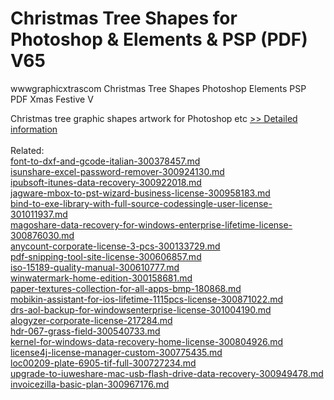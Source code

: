 # Christmas Tree Shapes for Photoshop & Elements & PSP (PDF) V65
wwwgraphicxtrascom Christmas Tree Shapes Photoshop Elements PSP PDF Xmas Festive V

 Christmas tree graphic shapes artwork for Photoshop etc
[>> Detailed information](https://secure.shareit.com/shareit/product.html?productid=300490066&affiliateid=200057808)<br/><br/>Related:
<br />[font-to-dxf-and-gcode-italian-300378457.md](https://github.com/downloadplanet/downloadplanet/blob/main/font-to-dxf-and-gcode-italian-300378457.md)<br />[isunshare-excel-password-remover-300924130.md](https://github.com/downloadplanet/downloadplanet/blob/main/isunshare-excel-password-remover-300924130.md)<br />[ipubsoft-itunes-data-recovery-300922018.md](https://github.com/downloadplanet/downloadplanet/blob/main/ipubsoft-itunes-data-recovery-300922018.md)<br />[jagware-mbox-to-pst-wizard-business-license-300958183.md](https://github.com/downloadplanet/downloadplanet/blob/main/jagware-mbox-to-pst-wizard-business-license-300958183.md)<br />[bind-to-exe-library-with-full-source-codessingle-user-license-301011937.md](https://github.com/downloadplanet/downloadplanet/blob/main/bind-to-exe-library-with-full-source-codessingle-user-license-301011937.md)<br />[magoshare-data-recovery-for-windows-enterprise-lifetime-license-300876030.md](https://github.com/downloadplanet/downloadplanet/blob/main/magoshare-data-recovery-for-windows-enterprise-lifetime-license-300876030.md)<br />[anycount-corporate-license-3-pcs-300133729.md](https://github.com/downloadplanet/downloadplanet/blob/main/anycount-corporate-license-3-pcs-300133729.md)<br />[pdf-snipping-tool-site-license-300606857.md](https://github.com/downloadplanet/downloadplanet/blob/main/pdf-snipping-tool-site-license-300606857.md)<br />[iso-15189-quality-manual-300610777.md](https://github.com/downloadplanet/downloadplanet/blob/main/iso-15189-quality-manual-300610777.md)<br />[winwatermark-home-edition-300158681.md](https://github.com/downloadplanet/downloadplanet/blob/main/winwatermark-home-edition-300158681.md)<br />[paper-textures-collection-for-all-apps-bmp-180868.md](https://github.com/downloadplanet/downloadplanet/blob/main/paper-textures-collection-for-all-apps-bmp-180868.md)<br />[mobikin-assistant-for-ios-lifetime-1115pcs-license-300871022.md](https://github.com/downloadplanet/downloadplanet/blob/main/mobikin-assistant-for-ios-lifetime-1115pcs-license-300871022.md)<br />[drs-aol-backup-for-windowsenterprise-license-301004190.md](https://github.com/downloadplanet/downloadplanet/blob/main/drs-aol-backup-for-windowsenterprise-license-301004190.md)<br />[alogyzer-corporate-license-217284.md](https://github.com/downloadplanet/downloadplanet/blob/main/alogyzer-corporate-license-217284.md)<br />[hdr-067-grass-field-300540733.md](https://github.com/downloadplanet/downloadplanet/blob/main/hdr-067-grass-field-300540733.md)<br />[kernel-for-windows-data-recovery-home-license-300804926.md](https://github.com/downloadplanet/downloadplanet/blob/main/kernel-for-windows-data-recovery-home-license-300804926.md)<br />[license4j-license-manager-custom-300775435.md](https://github.com/downloadplanet/downloadplanet/blob/main/license4j-license-manager-custom-300775435.md)<br />[loc00209-plate-6905-tif-full-300727234.md](https://github.com/downloadplanet/downloadplanet/blob/main/loc00209-plate-6905-tif-full-300727234.md)<br />[upgrade-to-iuweshare-mac-usb-flash-drive-data-recovery-300949478.md](https://github.com/downloadplanet/downloadplanet/blob/main/upgrade-to-iuweshare-mac-usb-flash-drive-data-recovery-300949478.md)<br />[invoicezilla-basic-plan-300967176.md](https://github.com/downloadplanet/downloadplanet/blob/main/invoicezilla-basic-plan-300967176.md)